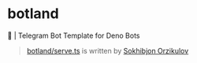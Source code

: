 # botland
🤖 | Telegram Bot Template for Deno Bots

> [botland/serve.ts](./serve.ts) is written by [Sokhibjon Orzikulov](https://github.com/orzklv/)
